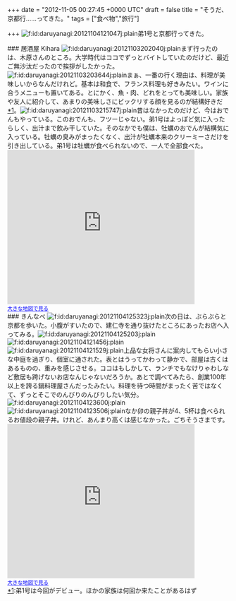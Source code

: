 
+++
date = "2012-11-05 00:27:45 +0000 UTC"
draft = false
title = "そうだ、京都行……ってきた。"
tags = ["食べ物","旅行"]

+++
<img src="http://cdn-ak.f.st-hatena.com/images/fotolife/d/daruyanagi/20121104/20121104121047.jpg" alt="f:id:daruyanagi:20121104121047j:plain" title="f:id:daruyanagi:20121104121047j:plain" class="hatena-fotolife"/>弟1号と京都行ってきた。

<div class="section">
    ### 居酒屋 Kihara
    <img src="http://cdn-ak.f.st-hatena.com/images/fotolife/d/daruyanagi/20121103/20121103202040.jpg" alt="f:id:daruyanagi:20121103202040j:plain" title="f:id:daruyanagi:20121103202040j:plain" class="hatena-fotolife"/>まず行ったのは、木原さんのところ。大学時代はココでずっとバイトしていたのだけど、最近ご無沙汰だったので挨拶がしたかった。<img src="http://cdn-ak.f.st-hatena.com/images/fotolife/d/daruyanagi/20121103/20121103203644.jpg" alt="f:id:daruyanagi:20121103203644j:plain" title="f:id:daruyanagi:20121103203644j:plain" class="hatena-fotolife"/>まぁ、一番の行く理由は、料理が美味しいからなんだけれど。基本は和食で、フランス料理も好きみたい。ワインに合うメニューも置いてある。とにかく、魚・肉、どれをとっても美味しい。家族や友人に紹介して、あまりの美味しさにビックリする顔を見るのが結構好きだ<a href="#f1" name="fn1" title="弟1号は今回がデビュー。ほかの家族は何回か来たことがあるはず">*1</a>。<img src="http://cdn-ak.f.st-hatena.com/images/fotolife/d/daruyanagi/20121103/20121103215747.jpg" alt="f:id:daruyanagi:20121103215747j:plain" title="f:id:daruyanagi:20121103215747j:plain" class="hatena-fotolife"/>昔はなかったのだけど、今はおでんもやっている。このおでんも、フツーじゃない。弟1号はよっぽど気に入ったらしく、出汁まで飲み干していた。そのなかでも僕は、牡蠣のおでんが結構気に入っている。牡蠣の臭みがまったくなく、出汁が牡蠣本来のクリーミーさだけを引き出している。弟1号は牡蠣が食べられないので、一人で全部食べた。<iframe width="425" height="350" frameborder="0" scrolling="no" marginheight="0" marginwidth="0" src="https://maps.google.co.jp/maps?near=%E4%BA%AC%E9%83%BD%E5%BA%9C%E4%BA%AC%E9%83%BD%E5%B8%82%E5%B7%A6%E4%BA%AC%E5%8C%BA%E5%90%89%E7%94%B0%E7%A5%9E%E6%A5%BD%E5%B2%A1%E7%94%BA%EF%BC%93%EF%BC%97%E2%88%92%EF%BC%92&amp;geocode=CYOUl2Jqo32jFfR3FgIdR_wXCCnz77Ql_ggBYDER1k6xwm5epw&amp;q=%E6%9C%A8%E5%8E%9F&amp;f=l&amp;gl=jp&amp;sll=35.026932,135.789639&amp;sspn=0.014531,0.02311&amp;brcurrent=3,0x600108fee5e22dff:0xc7efeeb4261205e,0&amp;ie=UTF8&amp;hq=%E6%9C%A8%E5%8E%9F&amp;hnear=&amp;t=m&amp;cid=15585086532584633526&amp;ll=35.038922,135.791273&amp;spn=0.024596,0.036478&amp;z=14&amp;iwloc=A&amp;output=embed"></iframe><br/><small><a href="https://maps.google.co.jp/maps?near=%E4%BA%AC%E9%83%BD%E5%BA%9C%E4%BA%AC%E9%83%BD%E5%B8%82%E5%B7%A6%E4%BA%AC%E5%8C%BA%E5%90%89%E7%94%B0%E7%A5%9E%E6%A5%BD%E5%B2%A1%E7%94%BA%EF%BC%93%EF%BC%97%E2%88%92%EF%BC%92&amp;geocode=CYOUl2Jqo32jFfR3FgIdR_wXCCnz77Ql_ggBYDER1k6xwm5epw&amp;q=%E6%9C%A8%E5%8E%9F&amp;f=l&amp;gl=jp&amp;sll=35.026932,135.789639&amp;sspn=0.014531,0.02311&amp;brcurrent=3,0x600108fee5e22dff:0xc7efeeb4261205e,0&amp;ie=UTF8&amp;hq=%E6%9C%A8%E5%8E%9F&amp;hnear=&amp;t=m&amp;cid=15585086532584633526&amp;ll=35.038922,135.791273&amp;spn=0.024596,0.036478&amp;z=14&amp;iwloc=A&amp;source=embed" style="color:#0000FF;text-align:left">大きな地図で見る</a></small>

</div>
<div class="section">
    ### きんなべ
    <img src="http://cdn-ak.f.st-hatena.com/images/fotolife/d/daruyanagi/20121104/20121104125323.jpg" alt="f:id:daruyanagi:20121104125323j:plain" title="f:id:daruyanagi:20121104125323j:plain" class="hatena-fotolife"/>次の日は、ぶらぶらと京都を歩いた。小腹がすいたので、建仁寺を通り抜けたところにあったお店へ入ってみる。<img src="http://cdn-ak.f.st-hatena.com/images/fotolife/d/daruyanagi/20121104/20121104125203.jpg" alt="f:id:daruyanagi:20121104125203j:plain" title="f:id:daruyanagi:20121104125203j:plain" class="hatena-fotolife"/><img src="http://cdn-ak.f.st-hatena.com/images/fotolife/d/daruyanagi/20121104/20121104121456.jpg" alt="f:id:daruyanagi:20121104121456j:plain" title="f:id:daruyanagi:20121104121456j:plain" class="hatena-fotolife"/><img src="http://cdn-ak.f.st-hatena.com/images/fotolife/d/daruyanagi/20121104/20121104121529.jpg" alt="f:id:daruyanagi:20121104121529j:plain" title="f:id:daruyanagi:20121104121529j:plain" class="hatena-fotolife"/>上品な女将さんに案内してもらい小さな中庭を過ぎり、個室に通された。表とはうってかわって静かで、部屋は古くはあるものの、重みを感じさせる。ココはもしかして、ランチでもなけりゃわしなど敷居も跨げないお店なんじゃないだろうか。あとで調べてみたら、創業100年以上を誇る鍋料理屋さんだったみたい。料理を待つ時間がまったく苦ではなくて、ずっとそこでのんびりのんびりしたい気分。<img src="http://cdn-ak.f.st-hatena.com/images/fotolife/d/daruyanagi/20121104/20121104123600.jpg" alt="f:id:daruyanagi:20121104123600j:plain" title="f:id:daruyanagi:20121104123600j:plain" class="hatena-fotolife"/><img src="http://cdn-ak.f.st-hatena.com/images/fotolife/d/daruyanagi/20121104/20121104123506.jpg" alt="f:id:daruyanagi:20121104123506j:plain" title="f:id:daruyanagi:20121104123506j:plain" class="hatena-fotolife"/>なか卯の親子丼が4、5杯は食べられるお値段の親子丼。けれど、あんまり高くは感じなかった。ごちそうさまです。<iframe width="425" height="350" frameborder="0" scrolling="no" marginheight="0" marginwidth="0" src="https://maps.google.co.jp/maps?hl=ja&amp;safe=off&amp;q=%E3%81%8D%E3%82%93%E3%81%AA%E3%81%B9&amp;ie=UTF8&amp;hq=%E3%81%8D%E3%82%93%E3%81%AA%E3%81%B9&amp;hnear=&amp;radius=15000&amp;t=m&amp;brcurrent=3,0x5fff7420f91f1b61:0x590a7bc238b19538,0&amp;cid=5795065935572379690&amp;ll=35.092945,135.797882&amp;spn=0.19664,0.291824&amp;z=11&amp;iwloc=A&amp;output=embed"></iframe><br/><small><a href="https://maps.google.co.jp/maps?hl=ja&amp;safe=off&amp;q=%E3%81%8D%E3%82%93%E3%81%AA%E3%81%B9&amp;ie=UTF8&amp;hq=%E3%81%8D%E3%82%93%E3%81%AA%E3%81%B9&amp;hnear=&amp;radius=15000&amp;t=m&amp;brcurrent=3,0x5fff7420f91f1b61:0x590a7bc238b19538,0&amp;cid=5795065935572379690&amp;ll=35.092945,135.797882&amp;spn=0.19664,0.291824&amp;z=11&amp;iwloc=A&amp;source=embed" style="color:#0000FF;text-align:left">大きな地図で見る</a></small>

</div><div class="footnote">
<a href="#fn1" name="f1" class="footnote-number">*1</a><span class="footnote-delimiter">:</span><span class="footnote-text">弟1号は今回がデビュー。ほかの家族は何回か来たことがあるはず</span>
</div>


